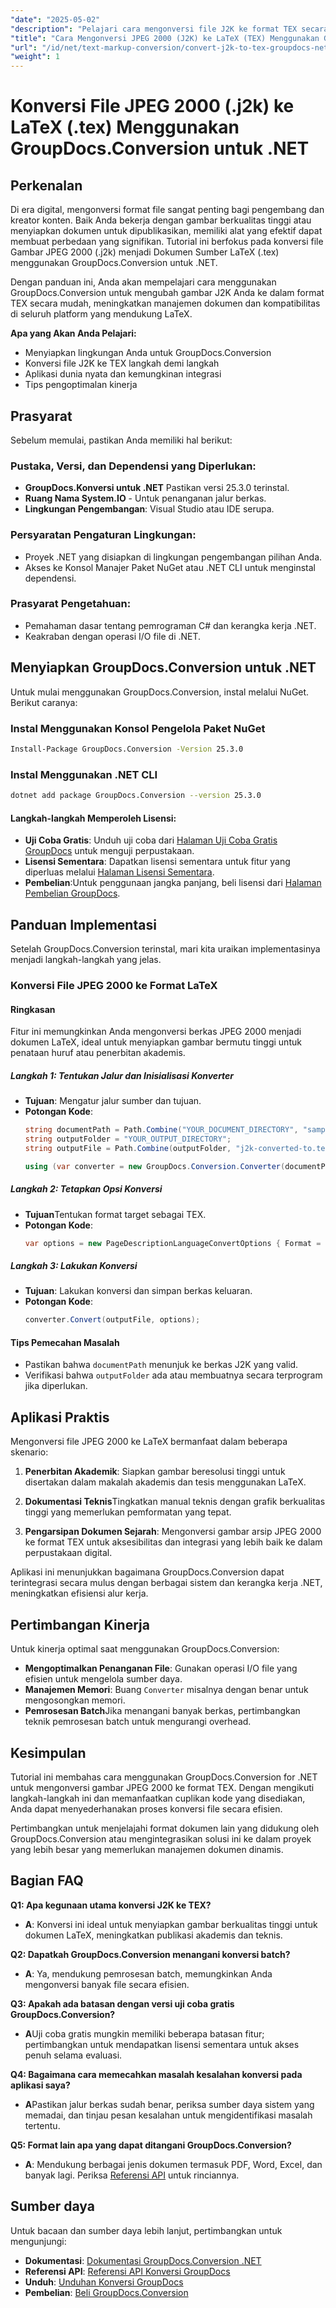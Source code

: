 ```yaml
---
"date": "2025-05-02"
"description": "Pelajari cara mengonversi file J2K ke format TEX secara efisien dengan GroupDocs.Conversion for .NET. Panduan ini mencakup penyiapan, penerapan, dan pengoptimalan."
"title": "Cara Mengonversi JPEG 2000 (J2K) ke LaTeX (TEX) Menggunakan GroupDocs.Conversion untuk .NET"
"url": "/id/net/text-markup-conversion/convert-j2k-to-tex-groupdocs-net/"
"weight": 1
---
```


# Konversi File JPEG 2000 (.j2k) ke LaTeX (.tex) Menggunakan GroupDocs.Conversion untuk .NET

## Perkenalan
Di era digital, mengonversi format file sangat penting bagi pengembang dan kreator konten. Baik Anda bekerja dengan gambar berkualitas tinggi atau menyiapkan dokumen untuk dipublikasikan, memiliki alat yang efektif dapat membuat perbedaan yang signifikan. Tutorial ini berfokus pada konversi file Gambar JPEG 2000 (.j2k) menjadi Dokumen Sumber LaTeX (.tex) menggunakan GroupDocs.Conversion untuk .NET.

Dengan panduan ini, Anda akan mempelajari cara menggunakan GroupDocs.Conversion untuk mengubah gambar J2K Anda ke dalam format TEX secara mudah, meningkatkan manajemen dokumen dan kompatibilitas di seluruh platform yang mendukung LaTeX.

**Apa yang Akan Anda Pelajari:**
- Menyiapkan lingkungan Anda untuk GroupDocs.Conversion
- Konversi file J2K ke TEX langkah demi langkah
- Aplikasi dunia nyata dan kemungkinan integrasi
- Tips pengoptimalan kinerja

## Prasyarat
Sebelum memulai, pastikan Anda memiliki hal berikut:

### Pustaka, Versi, dan Dependensi yang Diperlukan:
- **GroupDocs.Konversi untuk .NET** Pastikan versi 25.3.0 terinstal.
- **Ruang Nama System.IO** - Untuk penanganan jalur berkas.
- **Lingkungan Pengembangan**: Visual Studio atau IDE serupa.

### Persyaratan Pengaturan Lingkungan:
- Proyek .NET yang disiapkan di lingkungan pengembangan pilihan Anda.
- Akses ke Konsol Manajer Paket NuGet atau .NET CLI untuk menginstal dependensi.

### Prasyarat Pengetahuan:
- Pemahaman dasar tentang pemrograman C# dan kerangka kerja .NET.
- Keakraban dengan operasi I/O file di .NET.

## Menyiapkan GroupDocs.Conversion untuk .NET
Untuk mulai menggunakan GroupDocs.Conversion, instal melalui NuGet. Berikut caranya:

### Instal Menggunakan Konsol Pengelola Paket NuGet
```bash
Install-Package GroupDocs.Conversion -Version 25.3.0
```

### Instal Menggunakan .NET CLI
```bash
dotnet add package GroupDocs.Conversion --version 25.3.0
```

#### Langkah-langkah Memperoleh Lisensi:
- **Uji Coba Gratis**: Unduh uji coba dari [Halaman Uji Coba Gratis GroupDocs](https://releases.groupdocs.com/conversion/net/) untuk menguji perpustakaan.
- **Lisensi Sementara**: Dapatkan lisensi sementara untuk fitur yang diperluas melalui [Halaman Lisensi Sementara](https://purchase.groupdocs.com/temporary-license/).
- **Pembelian**:Untuk penggunaan jangka panjang, beli lisensi dari [Halaman Pembelian GroupDocs](https://purchase.groupdocs.com/buy).

## Panduan Implementasi
Setelah GroupDocs.Conversion terinstal, mari kita uraikan implementasinya menjadi langkah-langkah yang jelas.

### Konversi File JPEG 2000 ke Format LaTeX
#### Ringkasan
Fitur ini memungkinkan Anda mengonversi berkas JPEG 2000 menjadi dokumen LaTeX, ideal untuk menyiapkan gambar bermutu tinggi untuk penataan huruf atau penerbitan akademis.

##### Langkah 1: Tentukan Jalur dan Inisialisasi Konverter
- **Tujuan**: Mengatur jalur sumber dan tujuan.
- **Potongan Kode**:
  ```csharp
  string documentPath = Path.Combine("YOUR_DOCUMENT_DIRECTORY", "sample.j2k");
  string outputFolder = "YOUR_OUTPUT_DIRECTORY";
  string outputFile = Path.Combine(outputFolder, "j2k-converted-to.tex");

  using (var converter = new GroupDocs.Conversion.Converter(documentPath))
  ```

##### Langkah 2: Tetapkan Opsi Konversi
- **Tujuan**Tentukan format target sebagai TEX.
- **Potongan Kode**:
  ```csharp
  var options = new PageDescriptionLanguageConvertOptions { Format = PageDescriptionLanguageFileType.Tex };
  ```

##### Langkah 3: Lakukan Konversi
- **Tujuan**: Lakukan konversi dan simpan berkas keluaran.
- **Potongan Kode**:
  ```csharp
  converter.Convert(outputFile, options);
  ```

#### Tips Pemecahan Masalah
- Pastikan bahwa `documentPath` menunjuk ke berkas J2K yang valid.
- Verifikasi bahwa `outputFolder` ada atau membuatnya secara terprogram jika diperlukan.

## Aplikasi Praktis
Mengonversi file JPEG 2000 ke LaTeX bermanfaat dalam beberapa skenario:

1. **Penerbitan Akademik**: Siapkan gambar beresolusi tinggi untuk disertakan dalam makalah akademis dan tesis menggunakan LaTeX.
   
2. **Dokumentasi Teknis**Tingkatkan manual teknis dengan grafik berkualitas tinggi yang memerlukan pemformatan yang tepat.
   
3. **Pengarsipan Dokumen Sejarah**: Mengonversi gambar arsip JPEG 2000 ke format TEX untuk aksesibilitas dan integrasi yang lebih baik ke dalam perpustakaan digital.

Aplikasi ini menunjukkan bagaimana GroupDocs.Conversion dapat terintegrasi secara mulus dengan berbagai sistem dan kerangka kerja .NET, meningkatkan efisiensi alur kerja.

## Pertimbangan Kinerja
Untuk kinerja optimal saat menggunakan GroupDocs.Conversion:
- **Mengoptimalkan Penanganan File**: Gunakan operasi I/O file yang efisien untuk mengelola sumber daya.
- **Manajemen Memori**: Buang `Converter` misalnya dengan benar untuk mengosongkan memori.
- **Pemrosesan Batch**Jika menangani banyak berkas, pertimbangkan teknik pemrosesan batch untuk mengurangi overhead.

## Kesimpulan
Tutorial ini membahas cara menggunakan GroupDocs.Conversion for .NET untuk mengonversi gambar JPEG 2000 ke format TEX. Dengan mengikuti langkah-langkah ini dan memanfaatkan cuplikan kode yang disediakan, Anda dapat menyederhanakan proses konversi file secara efisien.

Pertimbangkan untuk menjelajahi format dokumen lain yang didukung oleh GroupDocs.Conversion atau mengintegrasikan solusi ini ke dalam proyek yang lebih besar yang memerlukan manajemen dokumen dinamis.

## Bagian FAQ
**Q1: Apa kegunaan utama konversi J2K ke TEX?**
- **A**: Konversi ini ideal untuk menyiapkan gambar berkualitas tinggi untuk dokumen LaTeX, meningkatkan publikasi akademis dan teknis.

**Q2: Dapatkah GroupDocs.Conversion menangani konversi batch?**
- **A**: Ya, mendukung pemrosesan batch, memungkinkan Anda mengonversi banyak file secara efisien.

**Q3: Apakah ada batasan dengan versi uji coba gratis GroupDocs.Conversion?**
- **A**Uji coba gratis mungkin memiliki beberapa batasan fitur; pertimbangkan untuk mendapatkan lisensi sementara untuk akses penuh selama evaluasi.

**Q4: Bagaimana cara memecahkan masalah kesalahan konversi pada aplikasi saya?**
- **A**Pastikan jalur berkas sudah benar, periksa sumber daya sistem yang memadai, dan tinjau pesan kesalahan untuk mengidentifikasi masalah tertentu.

**Q5: Format lain apa yang dapat ditangani GroupDocs.Conversion?**
- **A**: Mendukung berbagai jenis dokumen termasuk PDF, Word, Excel, dan banyak lagi. Periksa [Referensi API](https://reference.groupdocs.com/conversion/net/) untuk rinciannya.

## Sumber daya
Untuk bacaan dan sumber daya lebih lanjut, pertimbangkan untuk mengunjungi:

- **Dokumentasi**: [Dokumentasi GroupDocs.Conversion .NET](https://docs.groupdocs.com/conversion/net/)
- **Referensi API**: [Referensi API Konversi GroupDocs](https://reference.groupdocs.com/conversion/net/)
- **Unduh**: [Unduhan Konversi GroupDocs](https://releases.groupdocs.com/conversion/net/)
- **Pembelian**: [Beli GroupDocs.Conversion](https://purchase.groupdocs.com/buy)